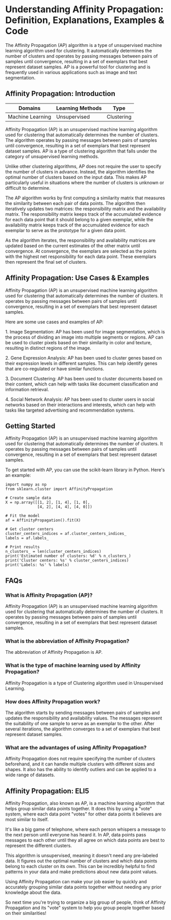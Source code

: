# Understanding Affinity Propagation: Definition, Explanations, Examples & Code

The Affinity Propagation (AP) algorithm is a type of unsupervised machine
learning algorithm used for clustering. It automatically determines the number
of clusters and operates by passing messages between pairs of samples until
convergence, resulting in a set of exemplars that best represent dataset
samples. AP is a powerful tool for clustering and is frequently used in
various applications such as image and text segmentation.

## Affinity Propagation: Introduction

Domains | Learning Methods | Type  
---|---|---  
Machine Learning | Unsupervised | Clustering  
  
Affinity Propagation (AP) is an unsupervised machine learning algorithm used
for clustering that automatically determines the number of clusters. The
algorithm operates by passing messages between pairs of samples until
convergence, resulting in a set of exemplars that best represent dataset
samples. AP is a type of clustering algorithm that falls under the category of
unsupervised learning methods.

Unlike other clustering algorithms, AP does not require the user to specify
the number of clusters in advance. Instead, the algorithm identifies the
optimal number of clusters based on the input data. This makes AP particularly
useful in situations where the number of clusters is unknown or difficult to
determine.

The AP algorithm works by first computing a similarity matrix that measures
the similarity between each pair of data points. The algorithm then
iteratively updates two matrices: the responsibility matrix and the
availability matrix. The responsibility matrix keeps track of the accumulated
evidence for each data point that it should belong to a given exemplar, while
the availability matrix keeps track of the accumulated evidence for each
exemplar to serve as the prototype for a given data point.

As the algorithm iterates, the responsibility and availability matrices are
updated based on the current estimates of the other matrix until convergence.
At convergence, the exemplars are selected as the points with the highest net
responsibility for each data point. These exemplars then represent the final
set of clusters.

## Affinity Propagation: Use Cases & Examples

Affinity Propagation (AP) is an unsupervised machine learning algorithm used
for clustering that automatically determines the number of clusters. It
operates by passing messages between pairs of samples until convergence,
resulting in a set of exemplars that best represent dataset samples.

Here are some use cases and examples of AP:

1\. Image Segmentation: AP has been used for image segmentation, which is the
process of dividing an image into multiple segments or regions. AP can be used
to cluster pixels based on their similarity in color and texture, resulting in
distinct regions of the image.

2\. Gene Expression Analysis: AP has been used to cluster genes based on their
expression levels in different samples. This can help identify genes that are
co-regulated or have similar functions.

3\. Document Clustering: AP has been used to cluster documents based on their
content, which can help with tasks like document classification and
information retrieval.

4\. Social Network Analysis: AP has been used to cluster users in social
networks based on their interactions and interests, which can help with tasks
like targeted advertising and recommendation systems.

## Getting Started

Affinity Propagation (AP) is an unsupervised machine learning algorithm used
for clustering that automatically determines the number of clusters. It
operates by passing messages between pairs of samples until convergence,
resulting in a set of exemplars that best represent dataset samples.

To get started with AP, you can use the scikit-learn library in Python. Here's
an example:

    
    
    
    import numpy as np
    from sklearn.cluster import AffinityPropagation
    
    # Create sample data
    X = np.array([[1, 2], [1, 4], [1, 0],
                  [4, 2], [4, 4], [4, 0]])
    
    # Fit the model
    af = AffinityPropagation().fit(X)
    
    # Get cluster centers
    cluster_centers_indices = af.cluster_centers_indices_
    labels = af.labels_
    
    # Print results
    n_clusters_ = len(cluster_centers_indices)
    print('Estimated number of clusters: %d' % n_clusters_)
    print('Cluster centers: %s' % cluster_centers_indices)
    print('Labels: %s' % labels)
    
    

## FAQs

### What is Affinity Propagation (AP)?

Affinity Propagation (AP) is an unsupervised machine learning algorithm used
for clustering that automatically determines the number of clusters. It
operates by passing messages between pairs of samples until convergence,
resulting in a set of exemplars that best represent dataset samples.

### What is the abbreviation of Affinity Propagation?

The abbreviation of Affinity Propagation is AP.

### What is the type of machine learning used by Affinity Propagation?

Affinity Propagation is a type of Clustering algorithm used in Unsupervised
Learning.

### How does Affinity Propagation work?

The algorithm starts by sending messages between pairs of samples and updates
the responsibility and availability values. The messages represent the
suitability of one sample to serve as an exemplar to the other. After several
iterations, the algorithm converges to a set of exemplars that best represent
dataset samples.

### What are the advantages of using Affinity Propagation?

Affinity Propagation does not require specifying the number of clusters
beforehand, and it can handle multiple clusters with different sizes and
shapes. It also has the ability to identify outliers and can be applied to a
wide range of datasets.

## Affinity Propagation: ELI5

Affinity Propagation, also known as AP, is a machine learning algorithm that
helps group similar data points together. It does this by using a "vote"
system, where each data point "votes" for other data points it believes are
most similar to itself.

It's like a big game of telephone, where each person whispers a message to the
next person until everyone has heard it. In AP, data points pass messages to
each other until they all agree on which data points are best to represent the
different clusters.

This algorithm is unsupervised, meaning it doesn't need any pre-labeled data.
It figures out the optimal number of clusters and which data points belong to
each cluster on its own. This can be incredibly helpful to find patterns in
your data and make predictions about new data point values.

Using Affinity Propagation can make your job easier by quickly and accurately
grouping similar data points together without needing any prior knowledge
about the data.

So next time you're trying to organize a big group of people, think of
Affinity Propagation and its "vote" system to help you group people together
based on their similarities!

